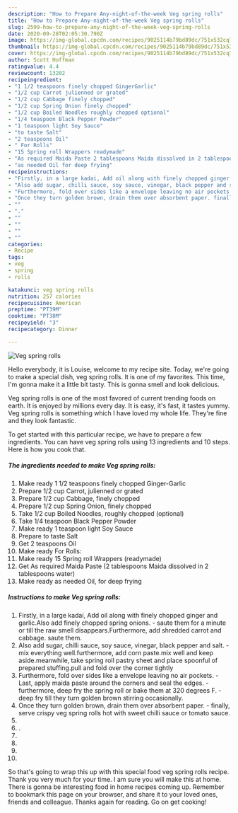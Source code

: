 ```yaml
---
description: "How to Prepare Any-night-of-the-week Veg spring rolls"
title: "How to Prepare Any-night-of-the-week Veg spring rolls"
slug: 2599-how-to-prepare-any-night-of-the-week-veg-spring-rolls
date: 2020-09-28T02:05:30.790Z
image: https://img-global.cpcdn.com/recipes/9025114b79bd89dc/751x532cq70/veg-spring-rolls-recipe-main-photo.jpg
thumbnail: https://img-global.cpcdn.com/recipes/9025114b79bd89dc/751x532cq70/veg-spring-rolls-recipe-main-photo.jpg
cover: https://img-global.cpcdn.com/recipes/9025114b79bd89dc/751x532cq70/veg-spring-rolls-recipe-main-photo.jpg
author: Scott Hoffman
ratingvalue: 4.4
reviewcount: 13202
recipeingredient:
- "1 1/2 teaspoons finely chopped GingerGarlic"
- "1/2 cup Carrot julienned or grated"
- "1/2 cup Cabbage finely chopped"
- "1/2 cup Spring Onion finely chopped"
- "1/2 cup Boiled Noodles roughly chopped optional"
- "1/4 teaspoon Black Pepper Powder"
- "1 teaspoon light Soy Sauce"
- "to taste Salt"
- "2 teaspoons Oil"
- " For Rolls"
- "15 Spring roll Wrappers readymade"
- "As required Maida Paste 2 tablespoons Maida dissolved in 2 tablespoons water"
- "as needed Oil for deep frying"
recipeinstructions:
- "Firstly, in a large kadai, Add oil along with finely chopped ginger and garlic.Also add finely chopped spring onions. saute them for a minute or till the raw smell disappears.Furthermore, add shredded carrot and cabbage. saute them."
- "Also add sugar, chilli sauce, soy sauce, vinegar, black pepper and salt. mix everything well.furthermore, add corn paste.mix well and keep aside.meanwhile, take spring roll pastry sheet and place spoonful of prepared stuffing.pull and fold over the corner tightly"
- "Furthermore, fold over sides like a envelope leaving no air pockets. Last, apply maida paste around the corners and seal the edges. furthermore, deep fry the spring roll or bake them at 320 degrees F. deep fry till they turn golden brown stirring occasionally."
- "Once they turn golden brown, drain them over absorbent paper. finally, serve crispy veg spring rolls hot with sweet chilli sauce or tomato sauce."
- ""
- "."
- ""
- ""
- ""
- ""
categories:
- Recipe
tags:
- veg
- spring
- rolls

katakunci: veg spring rolls 
nutrition: 257 calories
recipecuisine: American
preptime: "PT39M"
cooktime: "PT38M"
recipeyield: "3"
recipecategory: Dinner

---
```



![Veg spring rolls](https://img-global.cpcdn.com/recipes/9025114b79bd89dc/751x532cq70/veg-spring-rolls-recipe-main-photo.jpg)

Hello everybody, it is Louise, welcome to my recipe site. Today, we're going to make a special dish, veg spring rolls. It is one of my favorites. This time, I'm gonna make it a little bit tasty. This is gonna smell and look delicious.

Veg spring rolls is one of the most favored of current trending foods on earth. It is enjoyed by millions every day. It is easy, it's fast, it tastes yummy. Veg spring rolls is something which I have loved my whole life. They're fine and they look fantastic.




To get started with this particular recipe, we have to prepare a few ingredients. You can have veg spring rolls using 13 ingredients and 10 steps. Here is how you cook that.

<!--inarticleads1-->

##### The ingredients needed to make Veg spring rolls:

1. Make ready 1 1/2 teaspoons finely chopped Ginger-Garlic
1. Prepare 1/2 cup Carrot, julienned or grated
1. Prepare 1/2 cup Cabbage, finely chopped
1. Prepare 1/2 cup Spring Onion, finely chopped
1. Take 1/2 cup Boiled Noodles, roughly chopped (optional)
1. Take 1/4 teaspoon Black Pepper Powder
1. Make ready 1 teaspoon light Soy Sauce
1. Prepare to taste Salt
1. Get 2 teaspoons Oil
1. Make ready  For Rolls:
1. Make ready 15 Spring roll Wrappers (readymade)
1. Get As required Maida Paste (2 tablespoons Maida dissolved in 2 tablespoons water)
1. Make ready as needed Oil, for deep frying




<!--inarticleads2-->

##### Instructions to make Veg spring rolls:

1. Firstly, in a large kadai, Add oil along with finely chopped ginger and garlic.Also add finely chopped spring onions. - saute them for a minute or till the raw smell disappears.Furthermore, add shredded carrot and cabbage. saute them.
1. Also add sugar, chilli sauce, soy sauce, vinegar, black pepper and salt. - mix everything well.furthermore, add corn paste.mix well and keep aside.meanwhile, take spring roll pastry sheet and place spoonful of prepared stuffing.pull and fold over the corner tightly
1. Furthermore, fold over sides like a envelope leaving no air pockets. - Last, apply maida paste around the corners and seal the edges. - furthermore, deep fry the spring roll or bake them at 320 degrees F. - deep fry till they turn golden brown stirring occasionally.
1. Once they turn golden brown, drain them over absorbent paper. - finally, serve crispy veg spring rolls hot with sweet chilli sauce or tomato sauce.
1. 
1. .
1. 
1. 
1. 
1. 




So that's going to wrap this up with this special food veg spring rolls recipe. Thank you very much for your time. I am sure you will make this at home. There is gonna be interesting food in home recipes coming up. Remember to bookmark this page on your browser, and share it to your loved ones, friends and colleague. Thanks again for reading. Go on get cooking!
